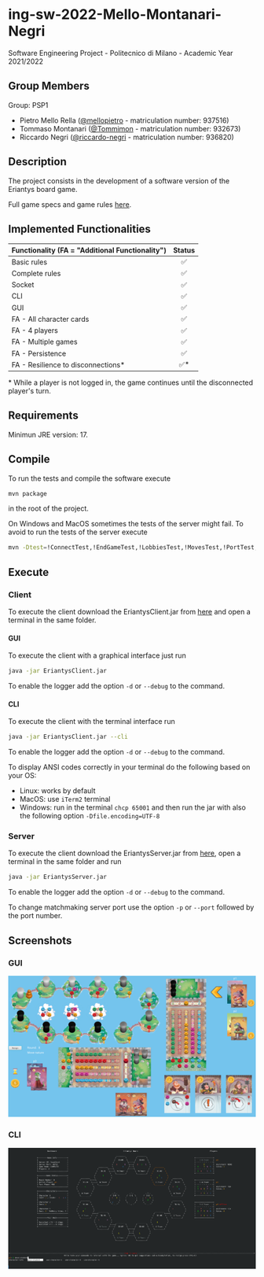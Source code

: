 # ing-sw-2022-Mello-Montanari-Negri
Software Engineering Project - Politecnico di Milano - Academic Year 2021/2022

## Group Members
Group: PSP1
- Pietro Mello Rella ([@mellopietro](https://github.com/mellopietro) - matriculation number: 937516)
- Tommaso Montanari ([@Tommimon](https://github.com/Tommimon) - matriculation number: 932673)
- Riccardo Negri ([@riccardo-negri](https://github.com/riccardo-negri) - matriculation number: 936820)

## Description
The project consists in the development of a software version of the Eriantys board game.

Full game specs and game rules [here](https://github.com/riccardo-negri/ing-sw-2022-Mello-Montanari-Negri/tree/main/.github/assets/specs).

## Implemented Functionalities

| Functionality (FA = "Additional Functionality") | Status |
|:------------------------------------------------|:------:|
| Basic rules                                     |   ✅    |
| Complete rules                                  |   ✅    |
| Socket                                          |   ✅    |
| CLI                                             |   ✅    |
| GUI                                             |   ✅    |
| FA - All character cards                        |   ✅    |
| FA - 4 players                                  |   ✅    |
| FA - Multiple games                             |   ✅    |
| FA - Persistence                                |   ✅    |
| FA - Resilience to disconnections*              |   ✅*   |


 \* While a player is not logged in, the game continues until the disconnected player's turn.

## Requirements
Minimun JRE version: 17.

## Compile
To run the tests and compile the software execute
```bash
mvn package
```
in the root of the project.

On Windows and MacOS sometimes the tests of the server might fail. To avoid to run the tests of the server execute 
```bash
mvn -Dtest=!ConnectTest,!EndGameTest,!LobbiesTest,!MovesTest,!PortTest,!SavesManagerTest package
```
## Execute

### Client
To execute the client download the EriantysClient.jar from [here](https://github.com/riccardo-negri/ing-sw-2022-Mello-Montanari-Negri/tree/main/deliveries/jar)
and open a terminal in the same folder.
#### GUI
To execute the client with a graphical interface just run 
```bash
java -jar EriantysClient.jar
```
To enable the logger add the option `-d` or `--debug` to the command.

#### CLI
To execute the client with the terminal interface run
```bash
java -jar EriantysClient.jar --cli
```
To enable the logger add the option `-d` or `--debug` to the command.

To display ANSI codes correctly in your terminal do the following based on your OS:
- Linux: works by default
- MacOS: use `iTerm2` terminal
- Windows: run in the terminal `chcp 65001` and then run the jar with also the following option `-Dfile.encoding=UTF-8`


### Server
To execute the client download the EriantysServer.jar from [here](https://github.com/riccardo-negri/ing-sw-2022-Mello-Montanari-Negri/tree/main/deliveries/jar),
open a terminal in the same folder and run
```bash
java -jar EriantysServer.jar
```
To enable the logger add the option `-d` or `--debug` to the command.

To change matchmaking server port use the option `-p` or `--port` followed by the port number.  

## Screenshots
### GUI
![GUI](.github/assets/images/GUI.png?raw=true)
### CLI
![CLI](.github/assets/images/CLI.png?raw=true)
